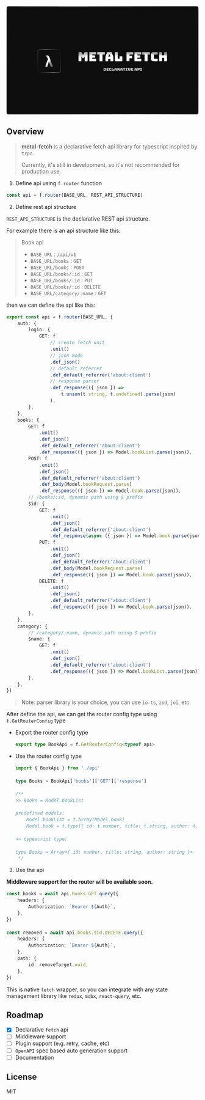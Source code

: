 ![metal-fetch-banner](./assets/metal-fetch.png)

## Overview

> **metal-fetch** is a declarative fetch api library for typescript inspired by `trpc`.
>
> Currently, it's still in development, so it's not recommended for production use.

1. Define api using `f.router` function

```ts
const api = f.router(BASE_URL, REST_API_STRUCTURE)
```

2. Define rest api structure

`REST_API_STRUCTURE` is the declarative REST api structure.

For example there is an api structure like this:

> Book api
>
> - `BASE_URL` : `/api/v1`
> - `BASE_URL/books` : `GET`
> - `BASE_URL/books` : `POST`
> - `BASE_URL/books/:id` : `GET`
> - `BASE_URL/books/:id` : `PUT`
> - `BASE_URL/books/:id` : `DELETE`
> - `BASE_URL/category/:name` : `GET`

then we can define the api like this:

```ts
export const api = f.router(BASE_URL, {
    auth: {
        login: {
            GET: f
                // create fetch unit
                .unit()
                // json mode
                .def_json()
                // default referrer
                .def_default_referrer('about:client')
                // response parser
                .def_response(({ json }) =>
                    t.union(t.string, t.undefined).parse(json)
                ),
        },
    },
    books: {
        GET: f
            .unit()
            .def_json()
            .def_default_referrer('about:client')
            .def_response(({ json }) => Model.bookList.parse(json)),
        POST: f
            .unit()
            .def_json()
            .def_default_referrer('about:client')
            .def_body(Model.bookRequest.parse)
            .def_response(({ json }) => Model.book.parse(json)),
        // /books/:id, dynamic path using $ prefix
        $id: {
            GET: f
                .unit()
                .def_json()
                .def_default_referrer('about:client')
                .def_response(async ({ json }) => Model.book.parse(json)),
            PUT: f
                .unit()
                .def_json()
                .def_default_referrer('about:client')
                .def_body(Model.bookRequest.parse)
                .def_response(({ json }) => Model.book.parse(json)),
            DELETE: f
                .unit()
                .def_json()
                .def_default_referrer('about:client')
                .def_response(({ json }) => Model.book.parse(json)),
        },
    },
    category: {
        // /category/:name, dynamic path using $ prefix
        $name: {
            GET: f
                .unit()
                .def_json()
                .def_default_referrer('about:client')
                .def_response(({ json }) => Model.bookList.parse(json)),
        },
    },
})
```

> Note: parser library is your choice, you can use `io-ts`, `zod`, `joi`, etc.

After define the api, we can get the router config type using `f.GetRouterConfig` type

- Export the router config type
    ```ts
    export type BookApi = f.GetRouterConfig<typeof api>
    ```
- Use the router config type

    ```ts
    import { BookApi } from './api'

    type Books = BookApi['books']['GET']['response']

    /**
    >> Books = Model.bookList
    
    predefined models:
        Model.bookList = t.array(Model.book)
        Model.book = t.type({ id: t.number, title: t.string, author: t.string })
    
    >> typescript type:
    
    type Books = Array<{ id: number, title: string, author: string }>
     */
    ```

3. Use the api

**Middleware support for the router will be available soon.**

```ts
const books = await api.books.GET.query({
    headers: {
        Authorization: `Bearer ${Auth}`,
    },
})

const removed = await api.books.$id.DELETE.query({
    headers: {
        Authorization: `Bearer ${Auth}`,
    },
    path: {
        id: removeTarget.uuid,
    },
})
```

This is native `fetch` wrapper, so you can integrate with any state management library like `redux`, `mobx`, `react-query`, etc.

## Roadmap

- [x] Declarative `fetch` api
- [ ] Middleware support
- [ ] Plugin support (e.g. retry, cache, etc)
- [ ] `OpenAPI` spec based auto generation support
- [ ] Documentation

## License

MIT
